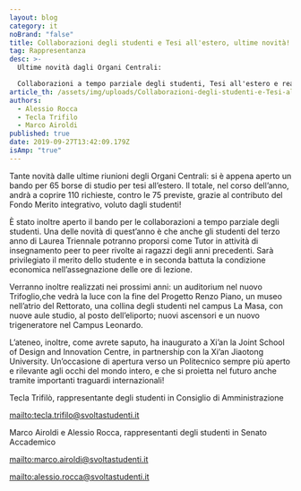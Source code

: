 ```yaml
---
layout: blog
category: it
noBrand: "false"
title: Collaborazioni degli studenti e Tesi all'estero, ultime novità!
tag: Rappresentanza
desc: >-
  Ultime novità dagli Organi Centrali:

  Collaborazioni a tempo parziale degli studenti, Tesi all'estero e realizzazione dell'auditorium nel nuovo Trifoglio.
article_th: /assets/img/uploads/Collaborazioni-degli-studenti-e-Tesi-all_estero,-le-ultime-novità-dagli-Organi-Centrali.jpg
authors:
  - Alessio Rocca
  - Tecla Trifilo
  - Marco Airoldi
published: true
date: 2019-09-27T13:42:09.179Z
isAmp: "true"
---
```

Tante novità dalle ultime riunioni degli Organi Centrali: si è appena aperto un bando per 65 borse di studio per tesi all’estero. Il totale, nel corso dell’anno, andrà a coprire 110 richieste, contro le 75 previste, grazie al contributo del Fondo Merito integrativo, voluto dagli studenti!



È stato inoltre aperto il bando per le collaborazioni a tempo parziale degli studenti. Una delle novità di quest’anno è che anche gli studenti del terzo anno di Laurea Triennale potranno proporsi come Tutor in attività di insegnamento peer to peer rivolte ai ragazzi degli anni precedenti. Sarà privilegiato il merito dello studente e in seconda battuta la condizione economica nell’assegnazione delle ore di lezione.



Verranno inoltre realizzati nei prossimi anni: un auditorium nel nuovo Trifoglio,che vedrà la luce con la fine del Progetto Renzo Piano, un museo nell’atrio del Rettorato, una collina degli studenti nel campus La Masa, con nuove aule studio, al posto dell’eliporto; nuovi ascensori e un nuovo trigeneratore nel Campus Leonardo.



L’ateneo, inoltre, come avrete saputo, ha inaugurato a Xi’an la Joint School of Design and Innovation Centre, in partnership con la Xi’an Jiaotong University. Un’occasione di apertura verso un Politecnico sempre più aperto e rilevante agli occhi del mondo intero, e che si proietta nel futuro anche tramite importanti traguardi internazionali!



 



Tecla Trifilò, rappresentante degli studenti in Consiglio di Amministrazione



<mailto:tecla.trifilo@svoltastudenti.it>



Marco Airoldi e Alessio Rocca, rappresentanti degli studenti in Senato Accademico



<mailto:marco.airoldi@svoltastudenti.it>



<mailto:alessio.rocca@svoltastudenti.it>
